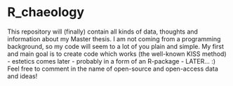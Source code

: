 # R_chaeology

This repository will (finally) contain all kinds of data, thoughts and information about my Master thesis. I am not coming from a programming background, so my code will seem to a lot of you plain and simple. My first and main goal is to create code which works (the well-known KISS method) -  estetics comes later - probably in a form of an R-package - LATER... :) Feel free to comment in the name of open-source and open-access data and ideas!
